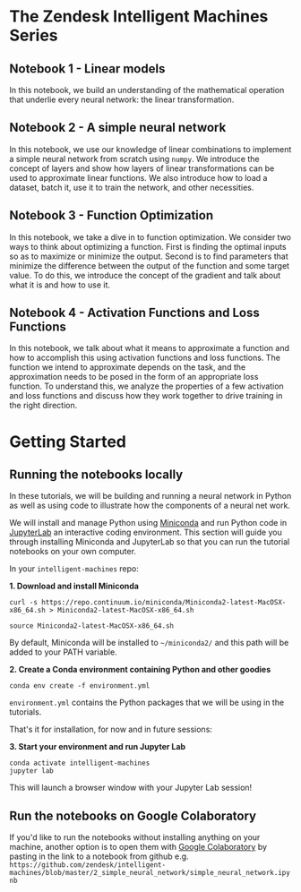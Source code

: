 # The Zendesk Intelligent Machines Series

## Notebook 1 - Linear models
In this notebook, we build an understanding of the mathematical operation that underlie every neural network: the linear transformation. 

## Notebook 2 - A simple neural network
In this notebook, we use our knowledge of linear combinations to implement a simple neural network from scratch using `numpy`. We introduce the concept of layers and show how layers of linear transformations can be used to approximate linear functions. We also introduce how to load a dataset, batch it, use it to train the network, and other necessities.

## Notebook 3 - Function Optimization  
In this notebook, we take a dive in to function optimization. We consider two ways to think about optimizing a function. First is finding the optimal inputs so as to maximize or minimize the output. Second is to find parameters that minimize the difference between the output of the function and some target value. To do this, we introduce the concept of the gradient and talk about what it is and how to use it.

## Notebook 4 - Activation Functions and Loss Functions
In this notebook, we talk about what it means to approximate a function and how to accomplish this using activation functions and loss functions. The function we intend to approximate depends on the task, and the approximation needs to be posed in the form of an appropriate loss function. To understand this, we analyze the properties of a few activation and loss functions and discuss how they work together to drive training in the right direction.


# Getting Started

## Running the notebooks locally

In these tutorials, we will be building and running a neural network in Python as well as using code to illustrate how the components of a neural net work. 

We will install and manage Python using [Miniconda](https://conda.io/miniconda.html) and run Python code in [JupyterLab](https://github.com/jupyterlab/jupyterlab) an interactive coding environment. This section will guide you through installing Miniconda and JupyterLab so that you can run the tutorial notebooks on your own computer. 

In your `intelligent-machines` repo:

**1. Download and install Miniconda**

```
curl -s https://repo.continuum.io/miniconda/Miniconda2-latest-MacOSX-x86_64.sh > Miniconda2-latest-MacOSX-x86_64.sh
```

```
source Miniconda2-latest-MacOSX-x86_64.sh
```

By default, Miniconda will be installed to `~/miniconda2/` and this path will be added to your PATH variable. 

**2. Create a Conda environment containing Python and other goodies**

```
conda env create -f environment.yml
```

`environment.yml` contains the Python packages that we will be using in the tutorials.

That's it for installation, for now and in future sessions:

**3. Start your environment and run Jupyter Lab**

```
conda activate intelligent-machines
jupyter lab
```

This will launch a browser window with your Jupyter Lab session!

## Run the notebooks on Google Colaboratory

If you'd like to run the notebooks without installing anything on your machine, another option is to open them with [Google Colaboratory](https://colab.research.google.com/) by pasting in the link to a notebook from github e.g. ```https://github.com/zendesk/intelligent-machines/blob/master/2_simple_neural_network/simple_neural_network.ipynb```
